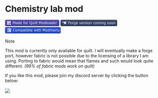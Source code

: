 # Chemistry lab mod
<img src="./.github/assets/badges/made-for-quilt.svg" height="21px"> <img src="./.github/assets/badges/forge-coming-soon.svg" height="21px"> <img src="./.github/assets/badges/compatible-with-modmenu.svg" height="21px">

> [!NOTE]
> This mod is currently only available for quilt. I will eventually make a forge port, however fabric is not possible due to the licensing of a library I am using. Porting to fabric would mean that flames and such would look quite different. *(99% of fabric mods work on quilt)*

If you like this mod, please join my discord server by clicking the button below:
<br><br>
[![](https://dcbadge.vercel.app/api/server/qQYfX3sTyj?style=flat)](https://discord.gg/qQYfX3sTyj)
